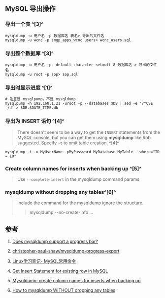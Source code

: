 ## MySQL 导出操作



### 导出一个表 ^[3]^
```shell
mysqldump -u 用户名 -p 数据库名 表名> 导出的文件名  
mysqldump -u wcnc -p smgp_apps_wcnc users> wcnc_users.sql
```

### 导出整个数据库 ^[3]^
```shell
mysqldump -u 用户名 -p –default-character-set=utf-8 数据库名 > 导出的文件名
mysqldump -u root -p sop> sop.sql  
```

### 导出时显示进度 ^[1]^
```shell
# 注意是 mysqlpump，不是 mysqldump
mysqlpump -h 192.168.1.21 -uroot -p --databases $DB | sed -e '/^USE `/d' > $DB.$DATE_TIME.db 
```

### 导出为 INSERT 语句 ^[4]^

> There doesn't seem to be a way to get the `INSERT` statements from the MySQL console, but you can get them using **mysqldump** like Rob suggested. Specify `-t` to omit table creation. ^[4]^

```shell
mysqldump -t -u MyUserName -pMyPassword MyDatabase MyTable --where="ID = 10"
```



### Create column names for inserts when backing up ^[5]^

> Use `--complete-insert` in the mysqldump command params



### mysqldump without dropping any tables^[6]^

> Include the command for the mysqldump ignore the structure.
>
> > mysqldump --no-create-info ...



## 参考
1. [Does mysqldump support a progress bar?](https://stackoverflow.com/questions/4852933/does-mysqldump-support-a-progress-bar)

2. [christopher-paul-shaw/mysqldump-progress-export](https://gist.github.com/christopher-paul-shaw/db73591eb749949aad126947f1122702)

3. [Linux学习笔记- MySQL常用命令](https://www.jianshu.com/p/b46fe8c2bbed#86520ff8-f173-5eaf-9a5e-8af8c0b37572)

4. [Get Insert Statement for existing row in MySQL](https://stackoverflow.com/questions/3978326/get-insert-statement-for-existing-row-in-mysql)

5. [Mysqldump: create column names for inserts when backing up](https://stackoverflow.com/questions/5467517/mysqldump-create-column-names-for-inserts-when-backing-up)

6. [How to mysqldump WITHOUT dropping any tables](https://stackoverflow.com/questions/49682922/how-to-mysqldump-without-dropping-any-tables)
